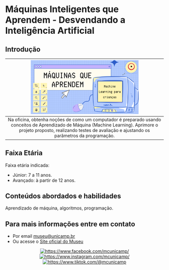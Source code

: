 # Máquinas Inteligentes que Aprendem - Desvendando a Inteligência Artificial

## Introdução

|<img src="maq1.png" width="70%" height="70%"> |
| :------:|
|Na oficina, obtenha noções de como um computador é preparado usando conceitos de Aprendizado de Máquina (Machine Learning).  Aprimore o projeto proposto, realizando testes de avaliação e ajustando os parâmetros da programação.|

## Faixa Etária
Faixa etária indicada:
* Júnior: 7 a 11 anos.
* Avançado: à partir de 12 anos.

## Conteúdos abordados e habilidades
Aprendizado de máquina, algoritmos, programação. 

## Para mais informações entre em contato
* Por email museu@unicamp.br
* Ou acesse o [Site oficial do Museu](https://www.mc.unicamp.br/visite)

<div align="center">
  <a href="https://www.facebook.com/mcunicamp/">
    <img src="../facebook-ícone.png" alt="https://www.facebook.com/mcunicamp/" width="5%" height="5%"> 
  <a href="https://www.instagram.com/mcunicamp/">
    <img src="../instagram-ícone.png" alt="https://www.instagram.com/mcunicamp/" width="5%" height="5%"> 
  <a href="https://www.tiktok.com/@mcunicamp">
    <img src="../tiktok-ícone.png" alt="https://www.tiktok.com/@mcunicamp" width="5%" height="5%">
